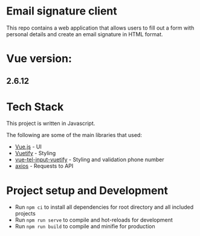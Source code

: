 # Email signature client

This repo contains a web application that allows users to fill out a form with personal details and create an
email signature in HTML format.

# Vue version: 
## 2.6.12

# Tech Stack

This project is  written in Javascript.

The following are some of the main libraries that used:
* [Vue.js](https://vuejs.org/) - UI
* [Vuetify](https://vuetifyjs.com/) - Styling
* [vue-tel-input-vuetify](https://github.com/yogakurniawan/vue-tel-input-vuetify) - Styling and validation phone number
* [axios](https://axios-http.com/docs/intro) - Requests to API


# Project setup and Development

* Run `npm ci` to install all dependencies for root directory and all included projects
* Run `npm run serve` to compile and hot-reloads for development
* Run `npm run build` to compile and minifie for production

